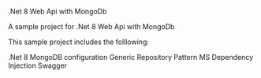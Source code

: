 .Net 8 Web Api with MongoDb

A sample project for .Net 8 Web Api with MongoDb

This sample project includes the folllowing:

.Net 8
MongoDB configuration
Generic Repository Pattern
MS Dependency Injection
Swagger
